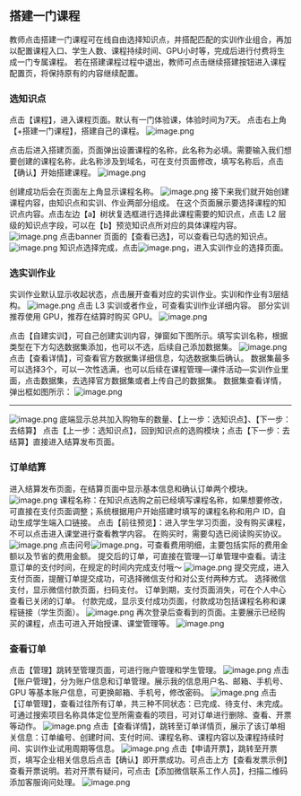 ## 搭建一门课程
教师点击搭建一门课程可在线自由选择知识点，并搭配匹配的实训作业组合，再加以配置课程入口、学生人数、课程持续时间、GPU小时等，完成后进行付费将生成一门专属课程。
若在搭建课程过程中退出，教师可点击继续搭建按钮进入课程配置页，将保持原有的内容继续配置。
### 选知识点
点击【课程】，进入课程页面。默认有一门体验课，体验时间为7天。
点击右上角【+搭建一门课程】，搭建自己的课程。
![image.png](https://cdn.nlark.com/yuque/0/2023/png/27525727/1686128914129-2828c022-d012-4022-a20b-ecee83b18d8d.png#averageHue=%23d2e3fa&clientId=u0a5e2579-800b-4&from=paste&height=342&id=jQ30C&originHeight=684&originWidth=1274&originalType=binary&ratio=2&rotation=0&showTitle=false&size=291775&status=done&style=none&taskId=uc547e625-bf47-400f-bdd8-c61aab7637e&title=&width=637)

点击后进入搭建页面，页面弹出设置课程的名称，此名称为必填。需要输入我们想要创建的课程名称，此名称涉及到域名，可在支付页面修改，填写名称后，点击【确认】开始搭建课程。
![image.png](https://cdn.nlark.com/yuque/0/2023/png/34569523/1688694420104-c24479c3-c72d-4922-8f92-1f22005ecf55.png#averageHue=%23787a77&clientId=u5daa2201-12b9-4&from=paste&height=717&id=u7da27227&originHeight=1434&originWidth=2804&originalType=binary&ratio=2&rotation=0&showTitle=false&size=666459&status=done&style=none&taskId=u816d915b-f875-4428-9505-86302365ff2&title=&width=1402)

创建成功后会在页面左上角显示课程名称。
![image.png](https://cdn.nlark.com/yuque/0/2023/png/27525727/1688711443832-fbc971c5-0a9e-4bc4-9097-7fe896f180d0.png#averageHue=%23dee0dc&clientId=u3544e2ce-3bf9-4&from=paste&height=475&id=u15eda461&originHeight=950&originWidth=1266&originalType=binary&ratio=2&rotation=0&showTitle=false&size=308251&status=done&style=none&taskId=ud3a7df55-c525-4df6-aeed-b765611f93c&title=&width=633)
接下来我们就开始创建课程内容，由知识点和实训、作业两部分组成。
在这个页面展示要选择课程的知识点内容。点击左边【a】树状复选框进行选择此课程需要的知识点，点击 L2 层级的知识点字段，可以在【b】预览知识点所对应的具体课程内容。
![image.png](https://cdn.nlark.com/yuque/0/2023/png/27525727/1688711671948-541a9d55-2c17-44ce-bd91-8820b6b030aa.png#averageHue=%23e1e2de&clientId=u3544e2ce-3bf9-4&from=paste&height=481&id=u477ae253&originHeight=962&originWidth=1273&originalType=binary&ratio=2&rotation=0&showTitle=false&size=318142&status=done&style=none&taskId=u7dd5ec3b-3b06-4a99-ba0f-d43ffb5550a&title=&width=636.5)
点击banner 页面的【查看已选】，可以查看已勾选的知识点。
![image.png](https://cdn.nlark.com/yuque/0/2023/png/27525727/1688711740099-d9d1cfd9-0b89-43e7-8780-392af12ea726.png#averageHue=%23e1e1de&clientId=u3544e2ce-3bf9-4&from=paste&height=484&id=u93c65cc4&originHeight=968&originWidth=1266&originalType=binary&ratio=2&rotation=0&showTitle=false&size=291577&status=done&style=none&taskId=ua90a0e98-5ae9-4a8c-8c06-1c4f9b860d6&title=&width=633)
知识点选择完成，点击![image.png](https://cdn.nlark.com/yuque/0/2023/png/32835868/1685519648969-491f20d9-c4c2-4a09-af39-7c1b52c1cf6f.png?x-oss-process=image%2Fwatermark%2Ctype_d3F5LW1pY3JvaGVp%2Csize_11%2Ctext_TW8%3D%2Ccolor_FFFFFF%2Cshadow_50%2Ct_80%2Cg_se%2Cx_10%2Cy_10#averageHue=%236f95fc&clientId=u9b32cd9b-b66c-4&from=paste&height=35&id=u4d90a4d2&originHeight=75&originWidth=240&originalType=binary&ratio=1.6500000953674316&rotation=0&showTitle=false&size=3529&status=done&style=none&taskId=ua79233d6-5f37-46e7-9246-63453820abc&title=&width=111.44792175292969)，进入实训作业的选择页面。
### 选实训作业
实训作业默认显示收起状态，点击展开查看对应的实训作业。实训和作业有3层结构。
![image.png](https://cdn.nlark.com/yuque/0/2023/png/27525727/1688711793631-24202a1b-e48b-4d15-a9bd-b0ff5023448a.png#averageHue=%23edede9&clientId=u3544e2ce-3bf9-4&from=paste&height=479&id=ue018cae0&originHeight=958&originWidth=1282&originalType=binary&ratio=2&rotation=0&showTitle=false&size=262948&status=done&style=none&taskId=u2125aa11-fb87-4c32-a9b3-31105f3b8ae&title=&width=641)
点击 L3 实训或者作业，可查看实训作业详细内容。
部分实训推荐使用 GPU，推荐在结算时购买 GPU。
![image.png](https://cdn.nlark.com/yuque/0/2023/png/27525727/1688711929720-386adc93-3cae-4f41-8d9c-568acf6d85ff.png#averageHue=%2386894e&clientId=u3544e2ce-3bf9-4&from=paste&height=478&id=ue9277198&originHeight=956&originWidth=1290&originalType=binary&ratio=2&rotation=0&showTitle=false&size=352421&status=done&style=none&taskId=ud91006e9-0b31-4ba9-94fb-1ba91611653&title=&width=645)

点击【自建实训】，可自己创建实训内容，弹窗如下图所示。填写实训名称，根据类型在下方勾选数据集添加，也可以不选，后续自己添加数据集。
![image.png](https://cdn.nlark.com/yuque/0/2023/png/27525727/1688712112136-ff96750f-59fd-479e-9a23-341e7c738783.png#averageHue=%23c9c9c9&clientId=u3544e2ce-3bf9-4&from=paste&height=479&id=ucf294cef&originHeight=957&originWidth=1602&originalType=binary&ratio=2&rotation=0&showTitle=false&size=345143&status=done&style=none&taskId=u1ef8d267-5a01-4d88-a7bb-1220d9aeb2e&title=&width=801)
点击【查看详情】，可查看官方数据集详细信息，勾选数据集后确认。
数据集最多可以选择3个，可以一次性选满，也可以后续在课程管理—课件活动—实训作业里面，点击数据集，去选择官方数据集或者上传自己的数据集。
数据集查看详情，弹出框如图所示：
![image.png](https://cdn.nlark.com/yuque/0/2023/png/27525727/1688712182609-6300c7e9-954f-49f3-9ba1-fec5594fd6cf.png#averageHue=%23e8e7e6&clientId=u3544e2ce-3bf9-4&from=paste&height=483&id=ub0049da3&originHeight=966&originWidth=1911&originalType=binary&ratio=2&rotation=0&showTitle=false&size=347480&status=done&style=none&taskId=ue40585dd-2927-44cb-9d6d-a302bab26dd&title=&width=955.5)

---

![image.png](https://cdn.nlark.com/yuque/0/2023/png/34569523/1686554388016-f6687041-6f80-4a46-a327-d3ec6f98838a.png#averageHue=%23f4efee&clientId=u25f92008-4e2b-4&from=paste&height=67&id=w9dRW&originHeight=120&originWidth=2694&originalType=binary&ratio=1.7999999523162842&rotation=0&showTitle=false&size=45865&status=done&style=none&taskId=u2d1a2b41-da22-48fa-aa59-cdfccd52138&title=&width=1496.6667063147943)
底端显示总共加入购物车的数量、【上一步：选知识点】、【下一步：去结算】
点击【上一步：选知识点】，回到知识点的选购模块；点击【下一步：去结算】直接进入结算发布页面。
### 订单结算
进入结算发布页面，在结算页面中显示基本信息和确认订单两个模块。
![image.png](https://cdn.nlark.com/yuque/0/2023/png/27525727/1688712296114-de5daa6f-e9a1-44d1-95f0-7a5f930756e3.png#averageHue=%23eaece6&clientId=u3544e2ce-3bf9-4&from=paste&height=481&id=SOSNM&originHeight=961&originWidth=1293&originalType=binary&ratio=2&rotation=0&showTitle=false&size=209063&status=done&style=none&taskId=u0ba34e43-f6b8-4ec7-a732-dd6b5c57e40&title=&width=646.5)
课程名称：在知识点选购之前已经填写课程名称，如果想要修改，可直接在支付页面调整；系统根据用户开始搭建时填写的课程名称和用户 ID，自动生成学生端入口链接。
点击【前往预览】：进入学生学习页面，没有购买课程，不可以点击进入课堂进行查看教学内容。
在购买时，需要勾选已阅读购买协议。![image.png](https://cdn.nlark.com/yuque/0/2023/png/32835868/1685529327674-3e098c17-209b-43bd-9ce1-38e3c89b81de.png?x-oss-process=image%2Fwatermark%2Ctype_d3F5LW1pY3JvaGVp%2Csize_14%2Ctext_TW8%3D%2Ccolor_FFFFFF%2Cshadow_50%2Ct_80%2Cg_se%2Cx_10%2Cy_10#averageHue=%23fbfbfb&clientId=u9b32cd9b-b66c-4&from=paste&height=30&id=pyuyb&originHeight=49&originWidth=317&originalType=binary&ratio=1.6500000953674316&rotation=0&showTitle=false&size=6825&status=done&style=none&taskId=u5b2652c4-e5f5-40ec-a991-5acd63f58e2&title=&width=192.12120101690576)
点击问号![image.png](https://cdn.nlark.com/yuque/0/2023/png/32835868/1685529357238-a075986a-547d-4fa4-a4ac-92814a476442.png?x-oss-process=image%2Fwatermark%2Ctype_d3F5LW1pY3JvaGVp%2Csize_10%2Ctext_TW8%3D%2Ccolor_FFFFFF%2Cshadow_50%2Ct_80%2Cg_se%2Cx_10%2Cy_10#averageHue=%23f8f3f2&clientId=u9b32cd9b-b66c-4&from=paste&height=101&id=jQ9V4&originHeight=167&originWidth=230&originalType=binary&ratio=1.6500000953674316&rotation=0&showTitle=false&size=10255&status=done&style=none&taskId=u6665c117-c34f-4784-806c-cf1810b9e71&title=&width=139.39393133718713)，可查看费用明细，主要包括实际的费用金额以及节省的费用金额。
提交后的订单，可直接在管理—订单管理中查看。请注意订单的支付时间，在规定的时间内完成支付哦～
![image.png](https://cdn.nlark.com/yuque/0/2023/png/27525727/1688712377896-e9a91934-0086-4f17-8325-94c886c6ae90.png#averageHue=%23fafafa&clientId=u3544e2ce-3bf9-4&from=paste&height=476&id=u70c510e8&originHeight=952&originWidth=1898&originalType=binary&ratio=2&rotation=0&showTitle=false&size=91204&status=done&style=none&taskId=u870649e3-53e5-4755-9475-59153b58f60&title=&width=949)
提交完成，进入支付页面，提醒订单提交成功，可选择微信支付和对公支付两种方式。
选择微信支付，显示微信付款页面，扫码支付。
订单到期，支付页面消失，可在个人中心查看已关闭的订单。
付款完成，显示支付成功页面，付款成功包括课程名称和课程链接（学生页面）。
![image.png](https://cdn.nlark.com/yuque/0/2023/png/32835868/1685529500234-e5a9f345-0b4f-4a88-aa4a-7ba293a6a436.png?x-oss-process=image%2Fwatermark%2Ctype_d3F5LW1pY3JvaGVp%2Csize_11%2Ctext_TW8%3D%2Ccolor_FFFFFF%2Cshadow_50%2Ct_80%2Cg_se%2Cx_10%2Cy_10#averageHue=%23edf6e5&clientId=u9b32cd9b-b66c-4&from=paste&height=270&id=eATxw&originHeight=445&originWidth=389&originalType=binary&ratio=1.6500000953674316&rotation=0&showTitle=false&size=69446&status=done&style=none&taskId=uaab5507b-ad73-40bc-abc8-78bf87a549d&title=&width=235.75756213115565)
再次登录后查看到的页面。主要展示已经购买的课程，点击可进入开始授课、课堂管理等。
![image.png](https://cdn.nlark.com/yuque/0/2023/png/27525727/1688712481984-51eadbdb-e65b-4315-a09b-fe3bb2aa1ef4.png#averageHue=%23e0ecf6&clientId=u3544e2ce-3bf9-4&from=paste&height=439&id=uaa367ea2&originHeight=877&originWidth=1256&originalType=binary&ratio=2&rotation=0&showTitle=false&size=270636&status=done&style=none&taskId=ua0eaa1af-22e9-408c-a66f-e4dcbf471d8&title=&width=628)
### 查看订单
点击【管理】跳转至管理页面，可进行账户管理和学生管理。
![image.png](https://cdn.nlark.com/yuque/0/2023/png/27525727/1688090236463-c0715f2f-f502-434a-9b8b-b445f448f193.png#averageHue=%23d2e3fa&clientId=u9ee8e8be-f02f-4&from=paste&height=353&id=u58554868&originHeight=705&originWidth=1332&originalType=binary&ratio=2&rotation=0&showTitle=false&size=293269&status=done&style=none&taskId=ueb968e73-b102-4d9e-a86a-e020653f712&title=&width=666)
点击【账户管理】，分为账户信息和订单管理。展示我的信息用户名、邮箱、手机号、GPU 等基本账户信息，可更换邮箱、手机号，修改密码。
![image.png](https://cdn.nlark.com/yuque/0/2023/png/27525727/1688094405584-af2dbae8-02e0-4bcd-bd75-95cdc4d69f7c.png#averageHue=%23fdfdfd&clientId=u9ee8e8be-f02f-4&from=paste&height=361&id=u79cb4a79&originHeight=722&originWidth=1358&originalType=binary&ratio=2&rotation=0&showTitle=false&size=84399&status=done&style=none&taskId=u56f84e1e-c95e-4638-84d6-7ec0bf0cf05&title=&width=679)
点击【订单管理】，查看过往所有订单，共三种不同状态：已完成、待支付、未完成。可通过搜索项目名称具体定位至所需查看的项目，可对订单进行删除、查看、开票等动作。
![image.png](https://cdn.nlark.com/yuque/0/2023/png/27525727/1688093891213-37bd7a6a-e720-422f-893c-3bd19438d25f.png#averageHue=%23fdfdfd&clientId=u9ee8e8be-f02f-4&from=paste&height=450&id=ub30f08c4&originHeight=899&originWidth=1895&originalType=binary&ratio=2&rotation=0&showTitle=false&size=84900&status=done&style=none&taskId=ufb6da45d-b0f9-4f50-ae52-572323581e1&title=&width=947.5)
点击【查看详情】，跳转至订单详情页，展示了该订单相关信息：订单编号、创建时间、支付时间、课程名称、课程内容以及课程持续时间、实训作业试用周期等信息。
![image.png](https://cdn.nlark.com/yuque/0/2023/png/27525727/1688093843225-c002d74d-db49-4ff5-beb5-161616858c04.png#averageHue=%23fcfcfc&clientId=u9ee8e8be-f02f-4&from=paste&height=441&id=u51917798&originHeight=881&originWidth=1470&originalType=binary&ratio=2&rotation=0&showTitle=false&size=84596&status=done&style=none&taskId=u0cad114e-5021-4753-9de4-6cebc3efee3&title=&width=735)
点击【申请开票】，跳转至开票页，填写企业相关信息后点击【确认】即开票成功。可点击上方【查看发票示例】查看开票说明。若对开票有疑问，可点击【添加微信联系工作人员】，扫描二维码添加客服询问处理。
![image.png](https://cdn.nlark.com/yuque/0/2023/png/27525727/1688094350221-5fffedbd-6dcc-44a1-8848-ab5044c14e70.png#averageHue=%23fbfaf9&clientId=u9ee8e8be-f02f-4&from=paste&height=394&id=uceee7816&originHeight=788&originWidth=1882&originalType=binary&ratio=2&rotation=0&showTitle=false&size=125980&status=done&style=none&taskId=u1a703643-5b21-4fa0-b060-92e5193ce45&title=&width=941)
